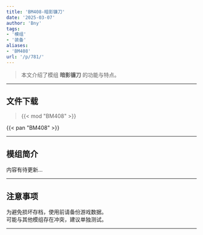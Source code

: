 ```yaml
---
title: 'BM408-暗影镰刀'
date: '2025-03-07'
author: 'Bny'
tags:
- '模组'
- '装备'
aliases:
- 'BM408'
url: '/p/781/'
---
```


> 本文介绍了模组 **暗影镰刀** 的功能与特点。

---

## 文件下载  

> {{< mod "BM408" >}}  

{{< pan "BM408" >}}  

---

## 模组简介

>  
内容有待更新...  

---

## 注意事项

>  
为避免损坏存档，使用前请备份游戏数据。  
可能与其他模组存在冲突，建议单独测试。  

---

